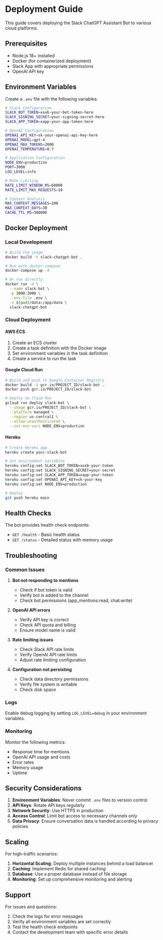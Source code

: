 # Deployment Guide

This guide covers deploying the Slack ChatGPT Assistant Bot to various cloud platforms.

## Prerequisites

- Node.js 18+ installed
- Docker (for containerized deployment)
- Slack App with appropriate permissions
- OpenAI API key

## Environment Variables

Create a `.env` file with the following variables:

```bash
# Slack Configuration
SLACK_BOT_TOKEN=xoxb-your-bot-token-here
SLACK_SIGNING_SECRET=your-signing-secret-here
SLACK_APP_TOKEN=xapp-your-app-token-here

# OpenAI Configuration
OPENAI_API_KEY=sk-your-openai-api-key-here
OPENAI_MODEL=gpt-4
OPENAI_MAX_TOKENS=2000
OPENAI_TEMPERATURE=0.7

# Application Configuration
NODE_ENV=production
PORT=3000
LOG_LEVEL=info

# Rate Limiting
RATE_LIMIT_WINDOW_MS=60000
RATE_LIMIT_MAX_REQUESTS=10

# Context Analysis
MAX_CONTEXT_MESSAGES=100
MAX_CONTEXT_DAYS=30
CACHE_TTL_MS=300000
```

## Docker Deployment

### Local Development

```bash
# Build the image
docker build -t slack-chatgpt-bot .

# Run with docker-compose
docker-compose up -d

# Or run directly
docker run -d \
  --name slack-bot \
  -p 3000:3000 \
  --env-file .env \
  -v $(pwd)/data:/app/data \
  slack-chatgpt-bot
```

### Cloud Deployment

#### AWS ECS

1. Create an ECS cluster
2. Create a task definition with the Docker image
3. Set environment variables in the task definition
4. Create a service to run the task

#### Google Cloud Run

```bash
# Build and push to Google Container Registry
docker build -t gcr.io/PROJECT_ID/slack-bot .
docker push gcr.io/PROJECT_ID/slack-bot

# Deploy to Cloud Run
gcloud run deploy slack-bot \
  --image gcr.io/PROJECT_ID/slack-bot \
  --platform managed \
  --region us-central1 \
  --allow-unauthenticated \
  --set-env-vars NODE_ENV=production
```

#### Heroku

```bash
# Create Heroku app
heroku create your-slack-bot

# Set environment variables
heroku config:set SLACK_BOT_TOKEN=xoxb-your-token
heroku config:set SLACK_SIGNING_SECRET=your-secret
heroku config:set SLACK_APP_TOKEN=xapp-your-token
heroku config:set OPENAI_API_KEY=sk-your-key
heroku config:set NODE_ENV=production

# Deploy
git push heroku main
```

## Health Checks

The bot provides health check endpoints:

- `GET /health` - Basic health status
- `GET /status` - Detailed status with memory usage

## Troubleshooting

### Common Issues

1. **Bot not responding to mentions**

   - Check if bot token is valid
   - Verify bot is added to the channel
   - Check bot permissions (app_mentions:read, chat:write)

2. **OpenAI API errors**

   - Verify API key is correct
   - Check API quota and billing
   - Ensure model name is valid

3. **Rate limiting issues**

   - Check Slack API rate limits
   - Verify OpenAI API rate limits
   - Adjust rate limiting configuration

4. **Configuration not persisting**
   - Check data directory permissions
   - Verify file system is writable
   - Check disk space

### Logs

Enable debug logging by setting `LOG_LEVEL=debug` in your environment variables.

### Monitoring

Monitor the following metrics:

- Response time for mentions
- OpenAI API usage and costs
- Error rates
- Memory usage
- Uptime

## Security Considerations

1. **Environment Variables**: Never commit `.env` files to version control
2. **API Keys**: Rotate API keys regularly
3. **Network Security**: Use HTTPS in production
4. **Access Control**: Limit bot access to necessary channels only
5. **Data Privacy**: Ensure conversation data is handled according to privacy policies

## Scaling

For high-traffic scenarios:

1. **Horizontal Scaling**: Deploy multiple instances behind a load balancer
2. **Caching**: Implement Redis for shared caching
3. **Database**: Use a proper database instead of file storage
4. **Monitoring**: Set up comprehensive monitoring and alerting

## Support

For issues and questions:

1. Check the logs for error messages
2. Verify all environment variables are set correctly
3. Test the health check endpoints
4. Contact the development team with specific error details
